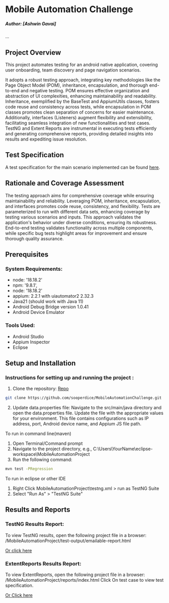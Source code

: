 # Mobile Automation Challenge

##### Author: [Ashwin Gavai]
...

## Project Overview


This project automates testing for an android native application, covering user onboarding, team discovery and page navigation scenarios.

It adopts a robust testing approach, integrating key methodologies like the Page Object Model (POM), inheritance, encapsulation, and thorough end-to-end and negative testing. POM ensures effective organization and abstraction of UI complexities, enhancing maintainability and readability. Inheritance, exemplified by the BaseTest and AppiumUtils classes, fosters code reuse and consistency across tests, while encapsulation in POM classes promotes clean separation of concerns for easier maintenance. Additionally, interfaces (Listeners) augment flexibility and extensibility, facilitating seamless integration of new functionalities and test cases. TestNG and Extent Reports are instrumental in executing tests efficiently and generating comprehensive reports, providing detailed insights into results and expediting issue resolution.

## Test Specification

A  test specification for the main scenario implemented can be found [here](docs/Test_Specification.md).

## Rationale and Coverage Assessment

The testing approach aims for comprehensive coverage while ensuring maintainability and reliability. Leveraging POM, inheritance, encapsulation, and interfaces promotes code reuse, consistency, and flexibility.
Tests are parameterized to run with different data sets, enhancing coverage by testing various scenarios and inputs. This approach validates the application's behavior under diverse conditions, ensuring its robustness.
End-to-end testing validates functionality across multiple components, while specific bug tests highlight areas for improvement and ensure thorough quality assurance.


## Prerequisites

### System Requirements:

*	node: '18.18.2'
*	npm: '9.8.1',
*	node: '18.18.2'
*	appium: 2.2.1 with uiautomator2 2.32.3
*	Java21 (should work with Java 11)
*	Android Debug Bridge version 1.0.41
*	Android Device Emulator 

### Tools Used:

*  	Android Studio  
*  	Appium Inspector
*  	Eclipse


## Setup and Installation

### Instructions for setting up and running the project :

1. Clone the repository: [Repo](https://github.com/sooperdice/MobileAutomationChallenge.git)

```bash
git clone https://github.com/sooperdice/MobileAutomationChallenge.git
```
2. Update data.properties file: Navigate to the src/main/java directory and open the data.properties file. Update the file with the appropriate values for your environment. This file contains configurations such as IP address, port, Android device name, and Appium JS file path.




To run in command line(maven)
1. Open Terminal/Command prompt
2. Navigate to the project directory, e.g., C:\Users\YourName\eclipse-workspace\MobileAutomationProject
3. Run the following command:

```bash
mvn test -PRegression
```



To run in eclipse or other IDE
1. Right Click MobileAutomationProject\testng.xml > run as TestNG Suite
2. Select "Run As" > "TestNG Suite"


## 	Results and Reports

### TestNG Results Report:

To view TestNG results, open the following project file in a browser:
/MobileAutomationProject/test-output/emailable-report.html

[Or click here](target/surefire-reports/emailable-report.html)



### ExtentReports Results Report:

To view ExtentReports, open the following project file in a browser:
/MobileAutomationProject/reports/index.html
Click On test case to view test specification.

[Or Click here](reports/index.html)
